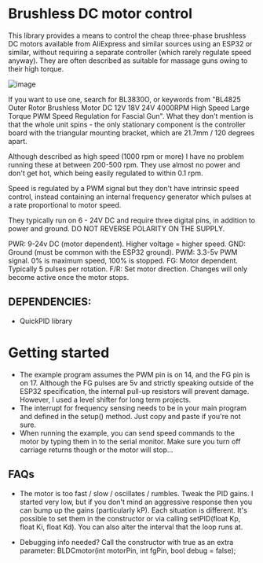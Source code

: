 # Brushless DC motor control

This library provides a means to control the cheap three-phase brushless DC motors available from AliExpress and similar sources using an ESP32 or similar, without requiring a separate controller (which rarely regulate speed anyway). They are often described as suitable for massage guns owing to their high torque. 

![image](https://github.com/furstyferret-dev/bldcmotor/assets/56730846/5bdcd9d1-693f-4d4e-abae-f2794de49ef5)

If you want to use one, search for BL3830O, or keywords from "BL4825 Outer Rotor Brushless Motor DC 12V 18V 24V 4000RPM High Speed Large Torque PWM Speed Regulation for Fascial Gun". What they don't mention is that the whole unit spins - the only stationary component is the controller board with the triangular mounting bracket, which are 21.7mm / 120 degrees apart.

Although described as high speed (1000 rpm or more) I have no problem running these at between 200-500 rpm. They use almost no power and don't get hot, which being easily regulated to within 0.1 rpm.

Speed is regulated by a PWM signal but they don't have intrinsic speed control,
instead containing an internal frequency generator which pulses at a rate proportional
to motor speed.

They typically run on 6 - 24V DC and require three digital pins, in addition
to power and ground. DO NOT REVERSE POLARITY ON THE SUPPLY.

PWR: 9-24v DC (motor dependent). Higher voltage = higher speed. 
GND: Ground (must be common with the ESP32 ground).
PWM: 3.3-5v PWM signal. 0% is maximum speed, 100% is stopped.
FG:  Motor dependent. Typically 5 pulses per rotation.
F/R: Set motor direction. Changes will only become active once the motor stops.

## DEPENDENCIES:
- QuickPID library

# Getting started
- The example program assumes the PWM pin is on 14, and the FG pin is on 17. Although the FG pulses are 5v and strictly speaking outside of the ESP32 specification, the internal pull-up resistors will prevent damage. However, I used a level shifter for long term projects.
- The interrupt for frequency sensing needs to be in your main program and defined in the setup() method. Just copy and paste if you're not sure.
- When running the example, you can send speed commands to the motor by typing them in to the serial monitor. Make sure you turn off carriage returns though or the motor will stop...

## FAQs
- The motor is too fast / slow / oscillates / rumbles.
Tweak the PID gains. I started very low, but if you don't mind an aggressive response then you can bump up the gains (particularly kP). Each situation is different. It's possible to set them in the constructor or via calling setPID(float Kp, float Ki, float Kd). You can also alter the interval that the loop runs at.

- Debugging info needed? Call the constructor with true as an extra parameter: BLDCmotor(int motorPin, int fgPin, bool debug = false);
